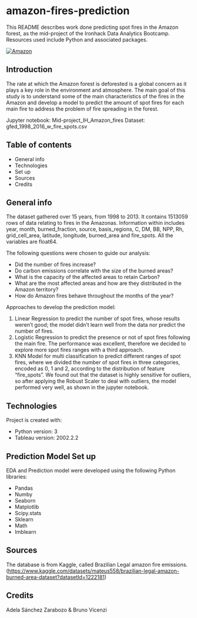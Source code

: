 # amazon-fires-prediction
This README describes work done predicting spot fires in the Amazon forest, as the mid-project of the Ironhack Data Analytics Bootcamp. Resources used include Python and associated packages.

[![Amazon](https://i.postimg.cc/wBDLMm6P/Amazon.png)](https://postimg.cc/R3VNbqJQ)

## Introduction

The rate at which the Amazon forest is deforested is a global concern as it plays a key role in the environment and atmosphere. The main goal of this study is to understand some of the main characteristics of the fires in the Amazon and develop a model to predict the amount of spot fires for each main fire to address the problem of fire spreading in the forest.
 
Jupyter notebook: Mid-project_IH_Amazon_fires
Dataset: gfed_1998_2016_w_fire_spots.csv

## Table of contents 	
- General info
- Technologies
- Set up
- Sources
- Credits

## General info

The dataset gathered over 15 years, from 1998 to 2013. It contains 1513059 rows  of data relating to fires in the Amazonas. Information within includes year, month, burned_fraction, source, basis_regions, C, DM, BB, NPP, Rh, grid_cell_area, latitude, longitude, burned_area and fire_spots. All the variables are float64.

The following questions were chosen to guide our analysis: 
- Did the number of fires increase?
- Do carbon emissions correlate with the size of the burned areas?
- What is the capacity of the affected areas to retain Carbon?
- What are the most affected areas and how are they distributed in the Amazon territory?
- How do Amazon fires behave throughout the months of the year?

Approaches to develop the prediction model:
1. Linear Regression to predict the number of spot fires, whose results weren’t good; the model didn’t learn well from the data nor predict the number of fires. 
2. Logistic Regression to predict the presence or not of spot fires following the main fire. The performance was excellent, therefore we decided to explore more spot fires ranges with a third approach. 
3. KNN Model for multi classification to predict different ranges of spot fires, where we divided the number of spot fires in three categories, encoded as 0, 1 and 2, according to the distribution of feature “fire_spots”. We found out that the dataset is highly sensitive for outliers, so after applying the Robust Scaler to deal with outliers, the model performed very well, as shown in the jupyter notebook.

## Technologies 

Project is created with: 
- Python version: 3
- Tableau version: 2002.2.2

## Prediction Model Set up 

EDA and Prediction model were developed using the following Python libraries:
- Pandas
- Numby
- Seaborn
- Matplotlib
- Scipy.stats
- Sklearn
- Math
- Imblearn

## Sources

The database is from Kaggle, called Brazilian Legal amazon fire emissions.
(https://www.kaggle.com/datasets/mateus558/brazilian-legal-amazon-burned-area-dataset?datasetId=1222181)

## Credits

Adela Sánchez Zarabozo & Bruno Vicenzi
